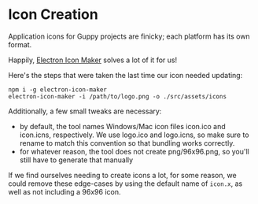 # Icon Creation

Application icons for Guppy projects are finicky; each platform has its own format.

Happily, [Electron Icon Maker](https://github.com/jaretburkett/electron-icon-maker) solves a lot of it for us!

Here's the steps that were taken the last time our icon needed updating:

```
npm i -g electron-icon-maker
electron-icon-maker -i /path/to/logo.png -o ./src/assets/icons
```

Additionally, a few small tweaks are necessary:

- by default, the tool names Windows/Mac icon files icon.ico and icon.icns, respectively. We use logo.ico and logo.icns, so make sure to rename to match this convention so that bundling works correctly.
- for whatever reason, the tool does not create png/96x96.png, so you'll still have to generate that manually

If we find ourselves needing to create icons a lot, for some reason, we could remove these edge-cases by using the default name of `icon.x`, as well as not including a 96x96 icon.
